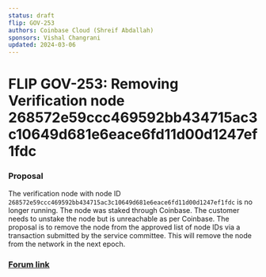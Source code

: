 ```yaml
---
status: draft 
flip: GOV-253
authors: Coinbase Cloud (Shreif Abdallah)
sponsors: Vishal Changrani
updated: 2024-03-06
---
```


# FLIP GOV-253: Removing Verification node 268572e59ccc469592bb434715ac3c10649d681e6eace6fd11d00d1247ef1fdc


### Proposal
The verification node with node ID `268572e59ccc469592bb434715ac3c10649d681e6eace6fd11d00d1247ef1fdc` is no longer running.
The node was staked through Coinbase. The customer needs to unstake the node but is unreachable as per Coinbase.
The proposal is to remove the node from the approved list of node IDs via a transaction submitted by the service committee.
This will remove the node from the network in the next epoch.

### [Forum link](https://github.com/onflow/flips/issues/253)

